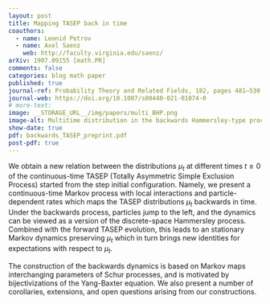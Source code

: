 ```yaml
---
layout: post
title: Mapping TASEP back in time
coauthors:
  - name: Leonid Petrov
  - name: Axel Saenz
    web: http://faculty.virginia.edu/saenz/
arXiv: 1907.09155 [math.PR]
comments: false
categories: blog math paper
published: true
journal-ref: Probability Theory and Related Fields, 182, pages 481–530 (2022)
journal-web: https://doi.org/10.1007/s00440-021-01074-0
# more-text:
image: __STORAGE_URL__/img/papers/multi_BHP.png
image-alt: Multitime distribution in the backwards Hammersley-type process
show-date: true
pdf: backwards_TASEP_preprint.pdf
post-pdf: true
---
```


We obtain a new relation between the distributions $\mu_t$ at different times $t\ge 0$ of the continuous-time TASEP (Totally Asymmetric Simple Exclusion Process) started from the step initial configuration. Namely, we present a continuous-time Markov process with local interactions and particle-dependent rates which maps the TASEP distributions $\mu_t$ backwards in time. Under the backwards process, particles jump to the left, and the dynamics can be viewed as a version of the discrete-space Hammersley process. Combined with the forward TASEP evolution, this leads to an stationary Markov dynamics preserving $\mu_t$ which in turn brings new identities for expectations with respect to $\mu_t$.

The construction of the backwards dynamics is based on Markov maps interchanging parameters of Schur processes, and is motivated by bijectivizations of the Yang-Baxter equation. We also present a number of corollaries, extensions, and open questions arising from our constructions.
